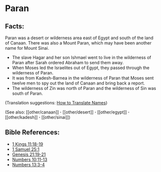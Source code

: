 # Paran #

## Facts: ##

Paran was a desert or wilderness area east of Egypt and south of the land of Canaan. There was also a Mount Paran, which may have been another name for Mount Sinai.

* The slave Hagar and her son Ishmael went to live in the wilderness of Paran after Sarah ordered Abraham to send them away.
* When Moses led the Israelites out of Egypt, they passed through the wilderness of Paran.
* It was from Kadesh-Barnea in the wilderness of Paran that Moses sent twelve men to spy out the land of Canaan and bring back a report.
* The wilderness of Zin was north of Paran and the wilderness of Sin was south of Paran.

(Translation suggestions: [How to Translate Names](en/ta-vol1/translate/man/translate-names))

(See also: [[other/canaan]] **·** [[other/desert]] **·** [[other/egypt]] **·** [[other/kadesh]] **·** [[other/sinai]])

## Bible References: ##

* [1 Kings 11:18-19](en/tn/1ki/help/11/18)
* [1 Samuel 25:1](en/tn/1sa/help/25/01)
* [Genesis 21:19-21](en/tn/gen/help/21/19)
* [Numbers 10:11-13](en/tn/num/help/10/11)
* [Numbers 13:3-4](en/tn/num/help/13/03)